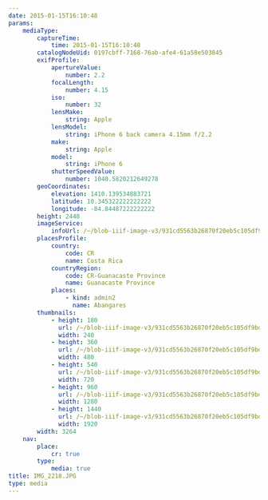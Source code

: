 ```yaml
---
date: 2015-01-15T16:10:48
params:
    mediaType:
        captureTime:
            time: 2015-01-15T16:10:48
        catalogNodeUid: 0197cbff-7168-76ab-afe4-61a58e503845
        exifProfile:
            apertureValue:
                number: 2.2
            focalLength:
                number: 4.15
            iso:
                number: 32
            lensMake:
                string: Apple
            lensModel:
                string: iPhone 6 back camera 4.15mm f/2.2
            make:
                string: Apple
            model:
                string: iPhone 6
            shutterSpeedValue:
                number: 1040.5820212649278
        geoCoordinates:
            elevation: 1410.139534883721
            latitude: 10.345322222222222
            longitude: -84.84487222222222
        height: 2448
        imageService:
            infoUrl: /~/blob-iiif-image-v3/931cd5563b26870f20eb5c105df9bdc80314d1062bde7694f29329828b42d43e/info.json
        placesProfile:
            country:
                code: CR
                name: Costa Rica
            countryRegion:
                code: CR-Guanacaste Province
                name: Guanacaste Province
            places:
                - kind: admin2
                  name: Abangares
        thumbnails:
            - height: 180
              url: /~/blob-iiif-image-v3/931cd5563b26870f20eb5c105df9bdc80314d1062bde7694f29329828b42d43e/full/240%2C180/0/default.jpg
              width: 240
            - height: 360
              url: /~/blob-iiif-image-v3/931cd5563b26870f20eb5c105df9bdc80314d1062bde7694f29329828b42d43e/full/480%2C360/0/default.jpg
              width: 480
            - height: 540
              url: /~/blob-iiif-image-v3/931cd5563b26870f20eb5c105df9bdc80314d1062bde7694f29329828b42d43e/full/720%2C540/0/default.jpg
              width: 720
            - height: 960
              url: /~/blob-iiif-image-v3/931cd5563b26870f20eb5c105df9bdc80314d1062bde7694f29329828b42d43e/full/1280%2C960/0/default.jpg
              width: 1280
            - height: 1440
              url: /~/blob-iiif-image-v3/931cd5563b26870f20eb5c105df9bdc80314d1062bde7694f29329828b42d43e/full/1920%2C1440/0/default.jpg
              width: 1920
        width: 3264
    nav:
        place:
            cr: true
        type:
            media: true
title: IMG_2218.JPG
type: media
---
```

